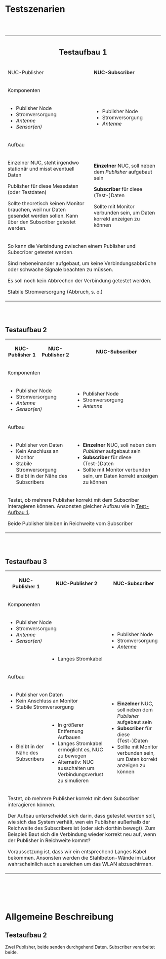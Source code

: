 # Testszenarien
<br></br>

<table><tbody><tr><th colspan="2"><h2><a id="Testaufbau_1"></a>Testaufbau 1</h2></th></tr><tr><td><p>NUC-Publisher</p></td><td><p><strong>NUC-Subscriber</strong></p></td></tr><tr><td colspan="2"><p>Komponenten</p></td></tr><tr><td><ul><li>Publisher Node</li><li>Stromversorgung</li><li><em>Antenne</em></li><li><em>Sensor(en)</em></li></ul></td><td><ul><li>Publisher Node</li><li>Stromversorgung</li><li><em>Antenne</em></li></ul></td></tr><tr><td colspan="2"><p>Aufbau</p></td></tr><tr><td><p>Einzelner NUC, steht irgendwo stationär und misst eventuell Daten</p><p>Publisher für diese Messdaten (oder Testdaten)</p><p>Sollte theoretisch keinen Monitor brauchen, weil nur Daten gesendet werden sollen. Kann über den Subscriber getestet werden.</p></td><td><p><strong>Einzelner </strong>NUC, soll neben dem <em>Publisher</em> aufgebaut sein</p><p><strong>Subscriber </strong>für diese (Test-)Daten</p><p>Sollte mit Monitor verbunden sein, um Daten korrekt anzeigen zu können</p></td></tr><tr><td colspan="2"><p>So kann die Verbindung zwischen einem Publisher und Subscriber getestet werden.</p><p>Sind nebeneinander aufgebaut, um keine Verbindungsabbrüche oder schwache Signale beachten zu müssen.</p><p>Es soll noch kein Abbrechen der Verbindung getestet werden.</p><p>Stabile Stromversorgung (Abbruch, s. o.)</p></td></tr></tbody></table>
<br></br>

## **Testaufbau 2**

<table><tbody><tr><th><p>NUC-Publisher 1</p></th><th><p>NUC-Publisher 2</p></th><th><p>NUC-Subscriber</p></th></tr><tr><td colspan="3"><p>Komponenten</p></td></tr><tr><td colspan="2"><ul><li>Publisher Node</li><li>Stromversorgung</li><li><em>Antenne</em></li><li><em>Sensor(en)</em></li></ul></td><td><ul><li>Publisher Node</li><li>Stromversorgung</li><li><em>Antenne</em></li></ul></td></tr><tr><td colspan="3"><p>Aufbau</p></td></tr><tr><td colspan="2"><ul><li>Publisher von Daten</li><li>Kein Anschluss an Monitor</li><li>Stabile Stromversorgung</li><li>Bleibt in der Nähe des Subscribers</li></ul></td><td><ul><li><strong>Einzelner </strong>NUC, soll neben dem <em>Publisher</em> aufgebaut sein</li><li><strong>Subscriber </strong>für diese (Test-)Daten</li><li>Sollte mit Monitor verbunden sein, um Daten korrekt anzeigen zu können</li></ul></td></tr><tr><td colspan="3"><p>Testet, ob mehrere Publisher korrekt mit dem Subscriber interagieren können. Ansonsten gleicher Aufbau wie in <a href="#Testaufbau_1">Test-Aufbau 1</a>.</p><p>Beide Publisher bleiben in Reichweite vom Subscriber</p></td></tr></tbody></table>
<br></br>

## **Testaufbau 3**

<table><tbody><tr><th><p>NUC-Publisher 1</p></th><th><p>NUC-Publisher 2</p></th><th><p>NUC-Subscriber</p></th></tr><tr><td colspan="3"><p>Komponenten</p></td></tr><tr><td colspan="2"><ul><li>Publisher Node</li><li>Stromversorgung</li><li><em>Antenne</em></li><li><em>Sensor(en)</em></li></ul></td><td rowspan="2"><ul><li>Publisher Node</li><li>Stromversorgung</li><li><em>Antenne</em></li></ul></td></tr><tr><td></td><td><ul><li>Langes Stromkabel</li></ul></td></tr><tr><td colspan="3"><p>Aufbau</p></td></tr><tr><td colspan="2"><ul><li>Publisher von Daten</li><li>Kein Anschluss an Monitor</li><li>Stabile Stromversorgung</li></ul></td><td rowspan="2"><ul><li><strong>Einzelner </strong>NUC, soll neben dem <em>Publisher</em> aufgebaut sein</li><li><strong>Subscriber </strong>für diese<br>(Test-)Daten</li><li>Sollte mit Monitor verbunden sein, um Daten korrekt anzeigen zu können</li></ul></td></tr><tr><td><ul><li>Bleibt in der Nähe des Subscribers</li></ul></td><td><ul><li>In größerer Entfernung Aufbauen</li><li>Langes Stromkabel ermöglicht es, NUC zu bewegen</li><li>Alternativ: NUC ausschalten um Verbindungsverlust zu simulieren</li></ul></td></tr><tr><td colspan="3"><p>Testet, ob mehrere Publisher korrekt mit dem Subscriber interagieren können.</p><p>Der Aufbau unterscheidet sich darin, dass getestet werden soll, wie sich das System verhält, wen ein Publisher außerhalb der Reichweite des Subscribers ist (oder sich dorthin bewegt). Zum Beispiel: Baut sich die Verbindung wieder korrekt neu auf, wenn der Publisher in Reichweite kommt?</p><p>Voraussetzung ist, dass wir ein entsprechend Langes Kabel bekommen. Ansonsten werden die Stahlbeton-Wände im Labor wahrscheinlich auch ausreichen um das WLAN abzuschirmen.</p></td></tr></tbody></table>
<br></br>
<br></br>

# Allgemeine Beschreibung

## Testaufbau 2

Zwei Publisher, beide senden durchgehend Daten. Subscriber verarbeitet beide.
